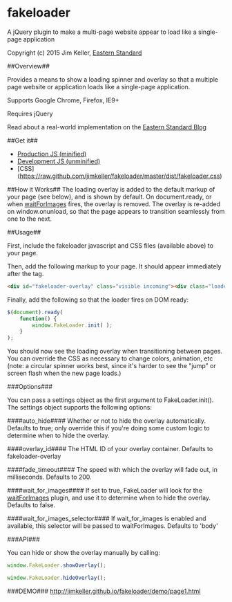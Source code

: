 # fakeloader
A jQuery plugin to make a multi-page website appear to load like a single-page application

Copyright (c) 2015 Jim Keller, [Eastern Standard](http://easternstandard.com)

##Overview##

Provides a means to show a loading spinner and overlay so that a multiple page website or application loads like a single-page application.

Supports Google Chrome, Firefox, IE9+

Requires jQuery

Read about a real-world implementation on the [Eastern Standard Blog](http://easternstandard.com/blog/2015/06/elegant-page-transitions-multi-page-website)

##Get it##

- [Production JS (minified)](https://raw.github.com/jimkeller/fakeloader/master/dist/fakeloader.min.js)
- [Development JS (unminified)](https://raw.github.com/jimkeller/fakeloader/master/src/fakeloader.js)
- [CSS] (https://raw.github.com/jimkeller/fakeloader/master/dist/fakeloader.css)

##How it Works##
The loading overlay is added to the default markup of your page (see below), and is shown by default. On document.ready, or when [waitForImages](https://github.com/alexanderdickson/waitForImages) fires, the overlay is removed. The overlay is re-added on window.onunload, so that the page appears to transition seamlessly from one to the next. 

##Usage##

First, include the fakeloader javascript and CSS files (available above) to your page. 

Then, add the following markup to your page. It should appear immediately after the <body> tag. 

```html
<div id="fakeloader-overlay" class="visible incoming"><div class="loader-wrapper-outer"><div class="loader-wrapper-inner"><div class="loader"></div></div></div></div>
```

Finally, add the following so that the loader fires on DOM ready:

```javascript
$(document).ready(
    function() {
        window.FakeLoader.init( );
    }
);
```

You should now see the loading overlay when transitioning between pages. You can override the CSS as necessary to change colors, animation, etc (note: a circular spinner works best, since it's harder to see the "jump" or screen flash when the new page loads.)

###Options###

You can pass a settings object as the first argument to FakeLoader.init(). The settings object supports the following options:

####auto_hide####
Whether or not to hide the overlay automatically. Defaults to true; only override this if you're doing some custom logic to determine when to hide the overlay. 

####overlay_id####
The HTML ID of your overlay container. Defaults to fakeloader-overlay

####fade_timeout####
The speed with which the overlay will fade out, in milliseconds. Defaults to 200.

####wait_for_images####
If set to true, FakeLoader will look for the [waitForImages](https://github.com/alexanderdickson/waitForImages) plugin, and use it to determine when to hide the overlay. Defaults to false.

####wait_for_images_selector####
If wait_for_images is enabled and available, this selector will be passed to waitForImages. Defaults to 'body'

###API###

You can hide or show the overlay manually by calling:

```javascript
window.FakeLoader.showOverlay();
```

```javascript
window.FakeLoader.hideOverlay();
```

###DEMO###
http://jimkeller.github.io/fakeloader/demo/page1.html
